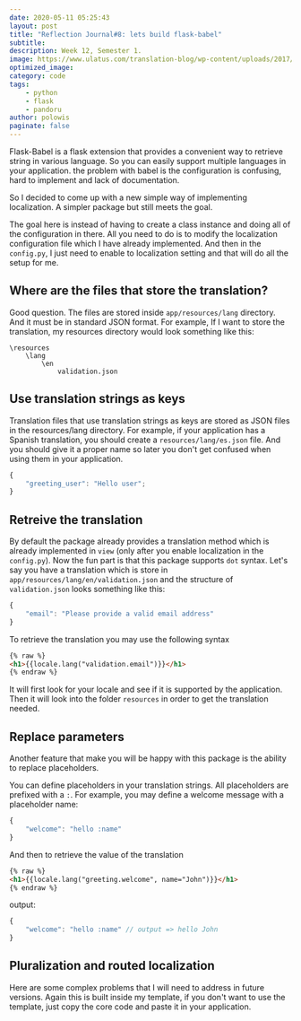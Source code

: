 ```yaml
---
date: 2020-05-11 05:25:43
layout: post
title: "Reflection Journal#8: lets build flask-babel"
subtitle:
description: Week 12, Semester 1.
image: https://www.ulatus.com/translation-blog/wp-content/uploads/2017/04/Web_Localization.jpg
optimized_image:
category: code
tags: 
    - python
    - flask
    - pandoru
author: polowis
paginate: false
---
```


Flask-Babel is a flask extension that provides a convenient way to retrieve string in various language. So you can easily support multiple languages in your application. the problem with babel is the configuration is confusing, hard to implement and lack of documentation. 

So I decided to come up with a new simple way of implementing localization. A simpler package but still meets the goal. 

The goal here is instead of having to create a class instance and doing all of the configuration in there. All you need to do is to modify the localization configuration file which I have already implemented. And then in the ```config.py```, I just need to enable to localization setting and that will do all the setup for me.

## Where are the files that store the translation?

Good question. The files are stored inside ```app/resources/lang``` directory. And it must be in standard JSON format. For example, If I want to store the translation, my resources directory would look something like this:
```
\resources
    \lang
        \en
            validation.json

```

## Use translation strings as keys

Translation files that use translation strings as keys are stored as JSON files in the resources/lang directory. For example, if your application has a Spanish translation, you should create a ```resources/lang/es.json``` file. And you should give it a proper name so later you don't get confused when using them in your application. 
```js
{
    "greeting_user": "Hello user";
}
```

## Retreive the translation

By default the package already provides a translation method which is already implemented in ```view``` (only after you enable localization in the ```config.py```). Now the fun part is that this package supports ```dot``` syntax. Let's say you have a translation which is store in ```app/resources/lang/en/validation.json``` and the structure of ```validation.json``` looks something like this:

```js
{
    "email": "Please provide a valid email address"
}
```

To retrieve the translation you may use the following syntax 

```html
{% raw %}
<h1>{{locale.lang("validation.email")}}</h1>
{% endraw %}
```

It will first look for your locale and see if it is supported by the application. Then it will look into the folder ```resources``` in order to get the translation needed. 

## Replace parameters
Another feature that make you will be happy with this package is the ability to replace placeholders. 

You can define placeholders in your translation strings. All placeholders are prefixed with a ```:```. For example, you may define a welcome message with a placeholder name:
```js
{
    "welcome": "hello :name"
}
```
And then to retrieve the value of the translation


```html
{% raw %}
<h1>{{locale.lang("greeting.welcome", name="John")}}</h1>
{% endraw %}
```

output: 
```js
{
    "welcome": "hello :name" // output => hello John
}
```

## Pluralization and routed localization

Here are some complex problems that I will need to address in future versions. Again this is built inside my template, if you don't want to use the template, just copy the core code and paste it in your application. 